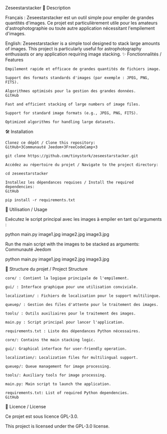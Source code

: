 Zeseestarstacker
📝 Description

Français :
Zeseestarstacker est un outil simple pour empiler de grandes quantités d'images. Ce projet est particulièrement utile pour les amateurs d'astrophotographie ou toute autre application nécessitant l'empilement d'images.​

English:
Zeseestarstacker is a simple tool designed to stack large amounts of images. This project is particularly useful for astrophotography enthusiasts or any application requiring image stacking.​
✨ Fonctionnalités / Features

    Empilement rapide et efficace de grandes quantités de fichiers image.

    Support des formats standards d'images (par exemple : JPEG, PNG, FITS).

    Algorithmes optimisés pour la gestion des grandes données.​
    GitHub

    Fast and efficient stacking of large numbers of image files.

    Support for standard image formats (e.g., JPEG, PNG, FITS).

    Optimized algorithms for handling large datasets.​

🛠️ Installation

    Clonez ce dépôt / Clone this repository:​
    GitHub+3Communauté Jeedom+3FreeCodeCamp+3

    git clone https://github.com/tinystork/zeseestarstacker.git

    Accédez au répertoire du projet / Navigate to the project directory:​

    cd zeseestarstacker

    Installez les dépendances requises / Install the required dependencies:​
    GitHub

    pip install -r requirements.txt

🚀 Utilisation / Usage

Exécutez le script principal avec les images à empiler en tant qu'arguments :​

python main.py image1.jpg image2.jpg image3.jpg

Run the main script with the images to be stacked as arguments:​
Communauté Jeedom

python main.py image1.jpg image2.jpg image3.jpg

📂 Structure du projet / Project Structure

    core/ : Contient la logique principale de l'empilement.

    gui/ : Interface graphique pour une utilisation conviviale.

    localization/ : Fichiers de localisation pour le support multilingue.

    queuep/ : Gestion des files d'attente pour le traitement des images.

    tools/ : Outils auxiliaires pour le traitement des images.

    main.py : Script principal pour lancer l'application.

    requirements.txt : Liste des dépendances Python nécessaires.​

    core/: Contains the main stacking logic.

    gui/: Graphical interface for user-friendly operation.

    localization/: Localization files for multilingual support.

    queuep/: Queue management for image processing.

    tools/: Auxiliary tools for image processing.

    main.py: Main script to launch the application.

    requirements.txt: List of required Python dependencies.​
    GitHub

📜 Licence / License

Ce projet est sous licence GPL-3.0.​

This project is licensed under the GPL-3.0 license.
